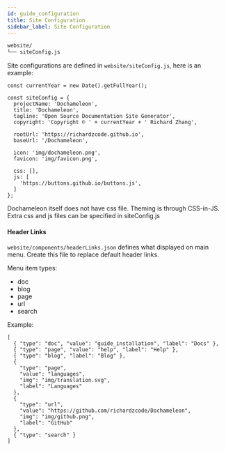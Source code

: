 ```yaml
---
id: guide_configuration
title: Site Configuration
sidebar_label: Site Configuration
---
```


```bash
website/
└── siteConfig.js
```

Site configurations are defined in `website/siteConfig.js`, here is an example:

```
const currentYear = new Date().getFullYear();

const siteConfig = {
  projectName: 'Dochameleon',
  title: 'Dochameleon',
  tagline: 'Open Source Documentation Site Generator',
  copyright: 'Copyright © ' + currentYear + ' Richard Zhang',

  rootUrl: 'https://richardzcode.github.io',
  baseUrl: '/Dochameleon',

  icon: 'img/dochameleon.png',
  favicon: 'img/favicon.png',

  css: [],
  js: [
    'https://buttons.github.io/buttons.js',
  ]
};
```

Dochameleon itself does not have css file. Theming is through CSS-in-JS. Extra css and js files can be specified in siteConfig.js

#### Header Links

`website/components/headerLinks.json` defines what displayed on main menu. Create this file to replace default header links.

Menu item types:

* doc
* blog
* page
* url
* search

Example:

```
[
  { "type": "doc", "value": "guide_installation", "label": "Docs" },
  { "type": "page", "value": "help", "label": "Help" },
  { "type": "blog", "label": "Blog" },
  {
    "type": "page",
    "value": "languages",
    "img": "img/translation.svg",
    "label": "Languages"
  },
  {
    "type": "url",
    "value": "https://github.com/richardzcode/Dochameleon",
    "img": "img/github.png",
    "label": "GitHub"
  },
  { "type": "search" }
]
```
